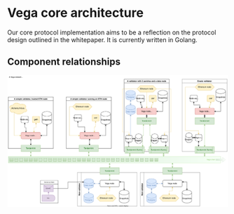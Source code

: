 # Vega core architecture

Our core protocol implementation aims to be a reflection on the protocol design outlined in the whitepaper. It is currently written in Golang.

## Component relationships

<img src="./diagrams/design-architecture-2023-01-26.svg">
